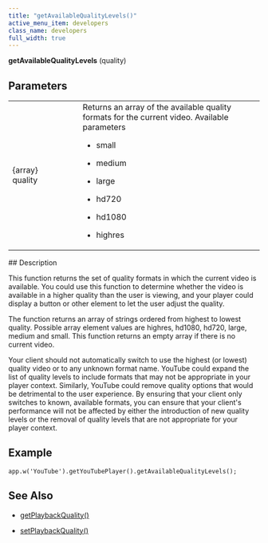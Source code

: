 ```yaml
---
title: "getAvailableQualityLevels()"
active_menu_item: developers
class_name: developers
full_width: true
---
```



**getAvailableQualityLevels** (quality)

## Parameters

<table>
<tr>
<td width="169">
{array} quality

</td>
<td width="17">
</td>
<td width="694">
Returns an array of the available quality formats for the current video. Available parameters

 - small

 - medium

 - large

 - hd720

 - hd1080

 - highres

</td>
</tr>
</table>
## Description

This function returns the set of quality formats in which the current video is available. You could use this function to determine whether the video is available in a higher quality than the user is viewing, and your player could display a button or other element to let the user adjust the quality.

The function returns an array of strings ordered from highest to lowest quality. Possible array element values are highres, hd1080, hd720, large, medium and small. This function returns an empty array if there is no current video.

Your client should not automatically switch to use the highest (or lowest) quality video or to any unknown format name. YouTube could expand the list of quality levels to include formats that may not be appropriate in your player context. Similarly, YouTube could remove quality options that would be detrimental to the user experience. By ensuring that your client only switches to known, available formats, you can ensure that your client's performance will not be affected by either the introduction of new quality levels or the removal of quality levels that are not appropriate for your player context.

## **Example**

     
    app.w('YouTube').getYouTubePlayer().getAvailableQualityLevels();
     
   

## **See Also**

 - [getPlaybackQuality()](/developers/user-guide/scripting-apis/client-api/widget-object-functions/video-audio-youtube-widget/getplaybackquality)

 - [setPlaybackQuality()](/developers/user-guide/scripting-apis/client-api/widget-object-functions/video-audio-youtube-widget/setplaybackquality)

